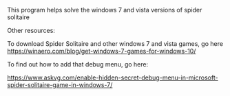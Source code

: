 This program helps solve the windows 7 and vista versions of spider solitaire

Other resources:

To download Spider Solitaire and other windows 7 and vista games, go here
https://winaero.com/blog/get-windows-7-games-for-windows-10/

To find out how to add that debug menu, go here:

https://www.askvg.com/enable-hidden-secret-debug-menu-in-microsoft-spider-solitaire-game-in-windows-7/